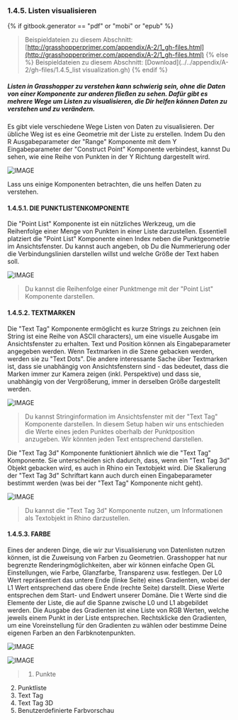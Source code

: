 ### 1.4.5. Listen visualisieren
{% if gitbook.generator == "pdf" or "mobi" or "epub" %}
>Beispieldateien zu diesem Abschnitt: [http://grasshopperprimer.com/appendix/A-2/1_gh-files.html](http://grasshopperprimer.com/appendix/A-2/1_gh-files.html)
{% else %}
>Beispieldateien zu diesem Abschnitt: [Download](../../appendix/A-2/gh-files/1.4.5_list visualization.gh)
{% endif %}

##### Listen in Grasshopper zu verstehen kann schwierig sein, ohne die Daten von einer Komponente zur anderen fließen zu sehen. Dafür gibt es mehrere Wege um Listen zu visualisieren, die Dir helfen können Daten zu verstehen und zu verändern.

Es gibt viele verschiedene Wege Listen von Daten zu visualisieren. Der übliche Weg ist es eine Geometrie mit der Liste zu erstellen. Indem Du den R Ausgabeparameter der "Range" Komponente mit dem Y Eingabeparameter der "Construct Point" Komponente verbindest, kannst Du sehen, wie eine Reihe von Punkten in der Y Richtung dargestellt wird.

![IMAGE](images/1-4-5/1-4-5_001-list-visualization.png)

Lass uns einige Komponenten betrachten, die uns helfen Daten zu verstehen.

#### 1.4.5.1. DIE PUNKTLISTENKOMPONENTE
Die "Point List" Komponente ist ein nützliches Werkzeug, um die Reihenfolge einer Menge von Punkten in einer Liste darzustellen. Essentiell platziert die "Point List" Komponente einen Index neben die Punktgeometrie im Ansichtsfenster. Du kannst auch angeben, ob Du die Nummerierung oder die Verbindungslinien darstellen willst und welche Größe der Text haben soll.

![IMAGE](images/1-4-5/1-4-5_002-point-list.png)
>Du kannst die Reihenfolge einer Punktmenge mit der "Point List" Komponente darstellen.

#### 1.4.5.2. TEXTMARKEN
Die "Text Tag" Komponente ermöglicht es kurze Strings zu zeichnen (ein String ist eine Reihe von ASCII characters), um eine visuelle Ausgabe im Ansichtsfenster zu erhalten. Text und Position können als Eingabeparameter angegeben werden. Wenn Textmarken in die Szene gebacken werden, werden sie zu "Text Dots". Die andere interessante Sache über Textmarken ist, dass sie unabhängig von Ansichtsfenstern sind - das bedeutet, dass die Marken immer zur Kamera zeigen (inkl. Perspektive) und dass sie, unabhängig von der Vergrößerung, immer in derselben Größe dargestellt werden.

![IMAGE](images/1-4-5/1-4-5_003-text-tags.png)
>Du kannst Stringinformation im Ansichtsfenster mit der "Text Tag" Komponente darstellen. In diesem Setup haben wir uns entschieden die Werte eines jeden Punktes oberhalb der Punktposition anzugeben. Wir könnten jeden Text entsprechend darstellen.

Die "Text Tag 3d" Komponente funktioniert ähnlich wie die "Text Tag" Komponente. Sie unterscheiden sich dadurch, dass, wenn ein "Text Tag 3d" Objekt gebacken wird, es auch in Rhino ein Textobjekt wird. Die Skalierung der "Text Tag 3d" Schriftart kann auch durch einen Eingabeparameter bestimmt werden (was bei der "Text Tag" Komponente nicht geht).

![IMAGE](images/1-4-5/1-4-5_004-text-tag-3d.png)
>Du kannst die "Text Tag 3d" Komponente nutzen, um Informationen als Textobjekt in Rhino darzustellen.

#### 1.4.5.3. FARBE
Eines der anderen Dinge, die wir zur Visualisierung von Datenlisten nutzen können, ist die Zuweisung von Farben zu Geometrien. Grasshopper hat nur begrenzte Renderingmöglichkeiten, aber wir können einfache Open GL Einstellungen, wie Farbe, Glanzfarbe, Transparenz usw. festlegen. Der L0 Wert repräsentiert das untere Ende (linke Seite) eines Gradienten, wobei der L1 Wert entsprechend das obere Ende (rechte Seite) darstellt. Diese Werte entsprechen dem Start- und Endwert unserer Domäne. Die t Werte sind die Elemente der Liste, die auf die Spanne zwische L0 und L1 abgebildet werden. Die Ausgabe des Gradienten ist eine Liste von RGB Werten, welche jeweils einem Punkt in der Liste entsprechen. Rechtsklicke den Gradienten, um eine Voreinstellung für den Gradienten zu wählen oder bestimme Deine eigenen Farben an den Farbknotenpunkten.

![IMAGE](images/1-4-5/1-4-5_005-custom-preview.png)

![IMAGE](images/1-4-5/1-4-5_006-visualization-example.png)
>1. Punkte
2. Punktliste
3. Text Tag
4. Text Tag 3D
5. Benutzerdefinierte Farbvorschau



